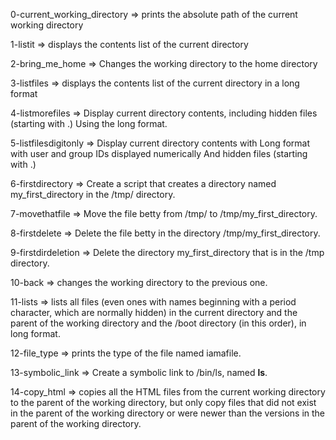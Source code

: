 
0-current_working_directory => prints the absolute path of the current working directory

1-listit => displays the contents list of the current directory

2-bring_me_home => Changes the working directory to the home directory

3-listfiles => displays the contents list of the current directory in a long format

4-listmorefiles => Display current directory contents, including hidden files (starting with .) Using the long format.

5-listfilesdigitonly => Display current directory contents with Long format with user and group IDs displayed numerically And hidden files (starting with .)

6-firstdirectory => Create a script that creates a directory named my_first_directory in the /tmp/ directory.

7-movethatfile => Move the file betty from /tmp/ to /tmp/my_first_directory.

8-firstdelete => Delete the file betty in the directory /tmp/my_first_directory.

9-firstdirdeletion => Delete the directory my_first_directory that is in the /tmp directory.

10-back => changes the working directory to the previous one.

11-lists =>  lists all files (even ones with names beginning with a period character, which are normally hidden) in the current directory and the parent of the working directory and the /boot directory (in this order), in long format.

12-file_type =>  prints the type of the file named iamafile.

13-symbolic_link => Create a symbolic link to /bin/ls, named __ls__.

14-copy_html => copies all the HTML files from the current working directory to the parent of the working directory, but only copy files that did not exist in the parent of the working directory or were newer than the versions in the parent of the working directory.
